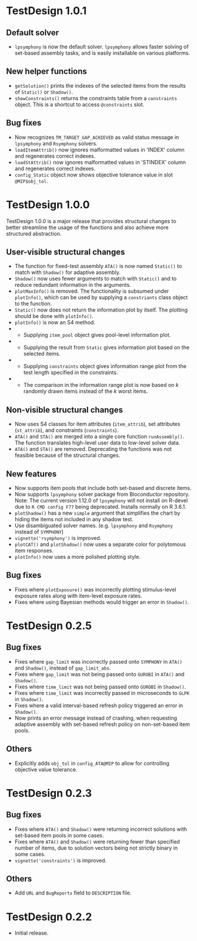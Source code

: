 # TestDesign 1.0.1

## Default solver

* `lpsymphony` is now the default solver. `lpsymphony` allows faster solving of set-based assembly tasks, and is easily installable on various platforms.

## New helper functions

* `getSolution()` prints the indexes of the selected items from the results of `Static()` or `Shadow()`.
* `showConstraints()` returns the constraints table from a `constraints` object. This is a shortcut to access `@constraints` slot.

## Bug fixes

* Now recognizes `TM_TARGET_GAP_ACHIEVED` as valid status message in `lpsymphony` and `Rsymphony` solvers.
* `loadItemAttrib()` now ignores malformatted values in 'INDEX' column and regenerates correct indexes.
* `loadStAttrib()` now ignores malformatted values in 'STINDEX' column and regenerates correct indexes.
* `config_Static` object now shows objective tolerance value in slot `@MIP$obj_tol`.

# TestDesign 1.0.0

TestDesign 1.0.0 is a major release that provides structural changes to better streamline the usage of the functions and also achieve more structured abstraction.

## User-visible structural changes

* The function for fixed-test assembly `ATA()` is now named `Static()` to match with `Shadow()` for adaptive assembly.
* `Shadow()` now uses fewer arguments to match with `Static()` and to reduce redundant information in the arguments.
* `plotMaxInfo()` is removed. The functionality is subsumed under `plotInfo()`, which can be used by supplying a `constriants` class object to the function.
* `Static()` now does not return the information plot by itself. The plotting should be done with `plotInfo()`.
* `plotInfo()` is now an S4 method.
* * Supplying `item_pool` object gives pool-level information plot.
* * Supplying the result from `Static` gives information plot based on the selected items.
* * Supplying `constraints` object gives information range plot from the test length specified in the constraints.
* * The comparison in the information range plot is now based on *k* randomly drawn items instead of the *k* worst items.

## Non-visible structural changes

* Now uses S4 classes for item attributes (`item_attrib`), set attributes (`st_attrib`), and constraints (`constraints`).
* `ATA()` and `STA()` are merged into a single core function `runAssembly()`. The function translates high-level user data to low-level solver data.
* `ATA()` and `STA()` are removed. Deprecating the functions was not feasible because of the structural changes.

## New features

* Now supports item pools that include both set-based and discrete items.
* Now supports `lpsymphony` solver package from Bioconductor repository. Note: The current version 1.12.0 of `lpsymphony` will not install on R-devel due to `R CMD config F77` being deprecated. Installs normally on R 3.6.1.
* `plotShadow()` has a new `simple` argument that simplifies the chart by hiding the items not included in any shadow test.
* Use disambiguated solver names. (e.g. `lpsymphony` and `Rsymphony` instead of `SYMPHONY`)
* `vignette('rsymphony')` is improved.
* `plotCAT()` and `plotShadow()` now uses a separate color for polytomous item responses.
* `plotInfo()` now uses a more polished plotting style.

## Bug fixes

* Fixes where `plotExposure()` was incorrectly plotting stimulus-level exposure rates along with item-level exposure rates.
* Fixes where using Bayesian methods would trigger an error in `Shadow()`.

# TestDesign 0.2.5

## Bug fixes

* Fixes where `gap_limit` was incorrectly passed onto `SYMPHONY` in `ATA()` and `Shadow()`, instead of `gap_limit_abs`.
* Fixes where `gap_limit` was not being passed onto `GUROBI` in `ATA()` and `Shadow()`.
* Fixes where `time_limit` was not being passed onto `GUROBI` in `Shadow()`.
* Fixes where `time_limit` was incorrectly passed in microseconds to `GLPK` in `Shadow()`.
* Fixes where a valid interval-based refresh policy triggered an error in `Shadow()`.
* Now prints an error message instead of crashing, when requesting adaptive assembly with set-based refresh policy on non-set-based item pools.

## Others

* Explicitly adds `obj_tol` in `config_ATA@MIP` to allow for controlling objective value tolerance.

# TestDesign 0.2.3

## Bug fixes

* Fixes where `ATA()` and `Shadow()` were returning incorrect solutions with set-based item pools in some cases.
* Fixes where `ATA()` and `Shadow()` were returning fewer than specified number of items, due to solution vectors being not strictly binary in some cases.
* `vignette('constraints')` is improved.

## Others

* Add `URL` and `BugReports` field to `DESCRIPTION` file.

# TestDesign 0.2.2

* Initial release.
